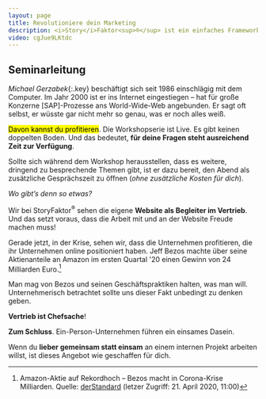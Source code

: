 ```yaml
---
layout: page
title: Revolutioniere dein Marketing
description: <i>Story</i>Faktor<sup>®</sup> ist ein einfaches Framework, das dir dabei hilft, deine Marketingbotschaften auf den Punkt zu bringen.
video: cgJue9LKtdc
---
```


## Seminarleitung

_Michael Gerzabek_{:.key} beschäftigt sich seit 1986 einschlägig mit dem Computer. Im Jahr 2000 ist er ins Internet eingestiegen – hat für große Konzerne [SAP]-Prozesse ans World-Wide-Web angebunden. Er sagt oft selbst, er wüsste gar nicht mehr so genau, was er noch alles weiß. 

<mark>Davon kannst du profitieren</mark>. Die Workshopserie ist Live. Es gibt keinen doppelten Boden. Und das bedeutet, <b>für deine Fragen steht ausreichend Zeit zur Verfügung</b>. 

Sollte sich während dem Workshop herausstellen, dass es weitere, dringend zu besprechende Themen gibt, ist er dazu bereit, den Abend als zusätzliche Gesprächszeit zu öffnen (<i>ohne zusätzliche Kosten für dich</i>).

<i>Wo gibt’s denn so etwas?</i>

Wir bei StoryFaktor<sup>®</sup> sehen die eigene <b>Website als Begleiter im Vertrieb</b>. Und das setzt voraus, dass die Arbeit mit und an der Website Freude machen muss!

Gerade jetzt, in der Krise, sehen wir, dass die Unternehmen profitieren, die ihr Unternehmen online positioniert haben. Jeff Bezos machte über seine Aktienanteile an Amazon im ersten Quartal '20 einen Gewinn von 24 Milliarden Euro.[^2] 

Man mag von Bezos und seinen Geschäftspraktiken halten, was man will. Unternehmerisch betrachtet sollte uns dieser Fakt unbedingt zu denken geben.

<b>Vertrieb ist Chefsache</b>!

**Zum Schluss**. Ein-Person-Unternehmen führen ein einsames Dasein.

Wenn du <b>lieber gemeinsam statt einsam</b> an einem internen Projekt arbeiten willst, ist dieses Angebot wie geschaffen für dich.

[^2]: Amazon-Aktie auf Rekordhoch – Bezos macht in Corona-Krise Milliarden. Quelle: [derStandard](https://www.derstandard.at/story/2000116870079/amazon-aktie-auf-rekordhoch-bezos-macht-in-corona-krise-milliarden "weiter zum Standard Artikel") (letzer Zugriff: 21. April 2020, 11:00)
